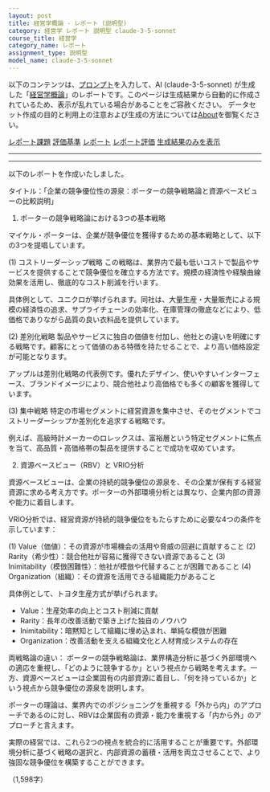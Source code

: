 ```yaml
---
layout: post
title: 経営学概論 - レポート (説明型)
category: 経営学 レポート 説明型 claude-3-5-sonnet
course_title: 経営学
category_name: レポート
assignment_type: 説明型
model_name: claude-3-5-sonnet
---
```


以下のコンテンツは、[プロンプト](http://127.0.0.1:8000/generated/経営学/claude-3-5-sonnet/prompt_レポート-説明型.md)を入力して、AI (claude-3-5-sonnet) が生成した「[経営学概論](/contents/経営学/)」のレポートです。このページは生成結果から自動的に作成されているため、表示が乱れている場合があることをご容赦ください。
データセット作成の目的と利用上の注意および生成の方法については[About](/About)を御覧ください。

[レポート課題](../レポート課題-説明型)
[評価基準](../評価基準-説明型)
[レポート](../レポート-説明型)
[レポート評価](../レポート評価-説明型)
[生成結果のみを表示](http://127.0.0.1:8000/generated/経営学/claude-3-5-sonnet/レポート-説明型.md)
  

***
***
  
以下のレポートを作成いたしました。

タイトル：「企業の競争優位性の源泉：ポーターの競争戦略論と資源ベースビューの比較説明」

1. ポーターの競争戦略論における3つの基本戦略

マイケル・ポーターは、企業が競争優位を獲得するための基本戦略として、以下の3つを提唱しています。

(1) コストリーダーシップ戦略
この戦略は、業界内で最も低いコストで製品やサービスを提供することで競争優位を確立する方法です。規模の経済性や経験曲線効果を活用し、徹底的なコスト削減を行います。

具体例として、ユニクロが挙げられます。同社は、大量生産・大量販売による規模の経済性の追求、サプライチェーンの効率化、在庫管理の徹底などにより、低価格でありながら品質の良い衣料品を提供しています。

(2) 差別化戦略
製品やサービスに独自の価値を付加し、他社との違いを明確にする戦略です。顧客にとって価値のある特徴を持たせることで、より高い価格設定が可能となります。

アップルは差別化戦略の代表例です。優れたデザイン、使いやすいインターフェース、ブランドイメージにより、競合他社より高価格でも多くの顧客を獲得しています。

(3) 集中戦略
特定の市場セグメントに経営資源を集中させ、そのセグメントでコストリーダーシップか差別化を追求する戦略です。

例えば、高級時計メーカーのロレックスは、富裕層という特定セグメントに焦点を当て、高品質・高価格帯の製品を提供することで成功を収めています。

2. 資源ベースビュー（RBV）と VRIO分析

資源ベースビューは、企業の持続的競争優位の源泉を、その企業が保有する経営資源に求める考え方です。ポーターの外部環境分析とは異なり、企業内部の資源や能力に着目します。

VRIO分析では、経営資源が持続的競争優位をもたらすために必要な4つの条件を示しています：

(1) Value（価値）：その資源が市場機会の活用や脅威の回避に貢献すること
(2) Rarity（希少性）：競合他社が容易に獲得できない資源であること
(3) Inimitability（模倣困難性）：他社が模倣や代替することが困難であること
(4) Organization（組織）：その資源を活用できる組織能力があること

具体例として、トヨタ生産方式が挙げられます。
- Value：生産効率の向上とコスト削減に貢献
- Rarity：長年の改善活動で築き上げた独自のノウハウ
- Inimitability：暗黙知として組織に埋め込まれ、単純な模倣が困難
- Organization：改善活動を支える組織文化と人材育成システムの存在

両戦略論の違い：
ポーターの競争戦略論は、業界構造分析に基づく外部環境への適応を重視し、「どのように競争するか」という視点から戦略を考えます。一方、資源ベースビューは企業固有の内部資源に着目し、「何を持っているか」という視点から競争優位の源泉を説明します。

ポーターの理論は、業界内でのポジショニングを重視する「外から内」のアプローチであるのに対し、RBVは企業固有の資源・能力を重視する「内から外」のアプローチと言えます。

実際の経営では、これら2つの視点を統合的に活用することが重要です。外部環境分析に基づく戦略の選択と、内部資源の蓄積・活用を両立させることで、より強固な競争優位を構築することができます。

（1,598字）

